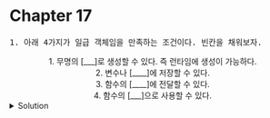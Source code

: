 # Chapter 17

<pre>1. 아래 4가지가 일급 객체임을 만족하는 조건이다. 빈칸을 채워보자.</pre>

<div align="center">
1. 무명의 [___]로 생성할 수 있다. 즉 런타임에 생성이 가능하다. <br>
2. 변수나 [____]에 저장할 수 있다. <br>
3. 함수의 [____]에 전달할 수 있다. <br>
4. 함수의 [___]으로 사용할 수 있다. <br>
</div>

<details>
  <summary>Solution</summary>
  <strong>
  1. 리터럴 <br>
  2. 자료구조 <br>
  3. 매개변수 <br>
  4. 반환값 <br> </strong>
</details>

<br>
